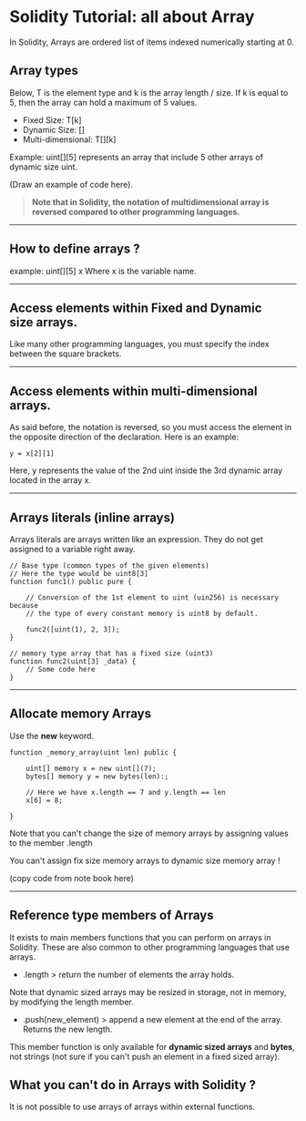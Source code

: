 # Solidity Tutorial: all about Array

In Solidity, Arrays are ordered list of items indexed numerically starting at 0.


## Array types
Below, T is the element type and k is the array length / size. If k is equal to 5, then the array can hold a maximum of 5 values.

- Fixed Size: T[k]
- Dynamic Size: []
- Multi-dimensional: T[][k]

Example: uint[][5] represents an array that include 5 other arrays of dynamic size uint.

(Draw an example of code here).

> **Note that in Solidity, the notation of multidimensional array is reversed compared to other programming languages.**
 
---

## How to define arrays ?
example: uint[][5] x
Where x is the variable name.

---

## Access elements within Fixed and Dynamic size arrays.

Like many other programming languages, you must specify the index between the square brackets.

---

## Access elements within multi-dimensional arrays.

As said before, the notation is reversed, so you must access the element in the opposite direction of the declaration. Here is an example:

```
y = x[2][1]
```

Here, y represents the value of the 2nd uint  inside the 3rd dynamic array located in the array x.

---

## Arrays literals (inline arrays)
Arrays literals are arrays written like an expression. They do not get assigned to a variable right away.

```
// Base type (common types of the given elements)
// Here the type would be uint8[3]
function func1() public pure {

    // Conversion of the 1st element to uint (uin256) is necessary because
    // the type of every constant memory is uint8 by default.
    
    func2([uint(1), 2, 3]);
}

// memory type array that has a fixed size (uint3)
function func2(uint[3] _data) {
    // Some code here
}
```

---

## Allocate memory Arrays
Use the **new** keyword.

```
function _memory_array(uint len) public {
    
    uint[] memory x = new uint[](7);
    bytes[] memory y = new bytes(len):;
    
    // Here we have x.length == 7 and y.length == len
    x[6] = 8;

}
```
Note that you can't change the size of memory arrays by assigning values to the member .length

You can't assign fix size memory arrays to dynamic size memory array !

(copy code from note book here)

---

## Reference type members of Arrays
It exists to main members functions that you can perform on arrays in Solidity. These are also common to other programming languages that use arrays.

- .length > return the number of elements the array holds.

Note that dynamic sized arrays may be resized in storage, not in memory, by modifying the length member.

- .push(new_element) > append a new element at the end of the array. Returns the new length.

This member function is only available for **dynamic sized arrays** and **bytes**, not strings (not sure if you can't push an element in a fixed sized array).


## What you can't do in Arrays with Solidity ?

It is not possible to use arrays of arrays within external functions.